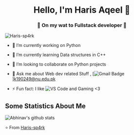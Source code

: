 <h1 align="center"> Hello, I'm Haris Aqeel 👋 </h1>
<h3 align="center">🚀 On my wat to Fullstack developer 🚀</h3>

<p align="left"> <img src="https://komarev.com/ghpvc/?username=Haris-sp4rk" alt="Haris-sp4rk" /> </p>

- 🔭 I’m currently working on Python 
- 🌱 I’m currently learning Data structures in C++
- 👯 I’m looking to collaborate on Python projects
- 💬 Ask me about Web dev related Stuff 
, [![Gmail Badge](https://img.shields.io/badge/-Gmail-c14438?style=flat-square&logo=Gmail&logoColor=white&link=mailto:shuklaraghav321.com)]k190249@nu.edu.pk

- ⚡ Fun fact: I like ![VS Code](http://img.shields.io/badge/-VS%20Code-007ACC?style=flat-square&logo=visual-studio-code&logoColor=ffffff) and Gaming <3

## Some Statistics About Me
![Abhinav's github stats](https://github-readme-stats.vercel.app/api?username=Haris-sp4rk&&show_icons=true&title_color=ffffff&icon_color=bb2acf&text_color=daf7dc&bg_color=151515)<br>

⭐️ From [Haris-sp4rk](https://github.com/Haris-sp4rk)
